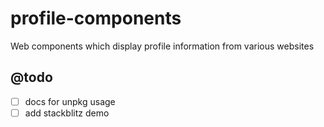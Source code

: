 # profile-components

Web components which display profile information from various websites

## @todo

- [ ] docs for unpkg usage
- [ ] add stackblitz demo
